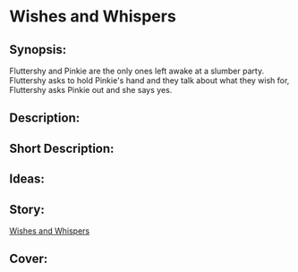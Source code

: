 # Wishes and Whispers

## Synopsis:
Fluttershy and Pinkie are the only ones left awake at a slumber party. Fluttershy asks to hold Pinkie's hand and they talk about what they wish for, Fluttershy asks Pinkie out and she says yes.

## Description:


## Short Description:


## Ideas:


## Story:
[Wishes and Whispers](./wishes-and-whispers.md)

## Cover:
